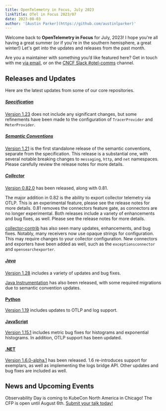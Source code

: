 ```yaml
---
title: OpenTelemetry in Focus, July 2023
linkTitle: OTel in Focus 2023/07
date: 2023-08-03
author: '[Austin Parker](https://github.com/austinlparker)'
---
```


Welcome back to **OpenTelemetry in Focus** for July, 2023! I hope you're all
having a great summer (or if you're in the southern hemisphere, a great winter!)
Let's get into the updates and releases from the past month.

Are you a maintainer with something you’d like featured here? Get in touch with
me [via email](mailto:austin+otel@ap2.io), or on the
[CNCF Slack #otel-comms](https://cloud-native.slack.com/archives/C02UN96HZH6)
channel.

## Releases and Updates

Here are the latest updates from some of our core repositories.

<!-- markdownlint-disable heading-increment -->

##### [Specification](/docs/specs/otel/)

[Version 1.23](https://github.com/open-telemetry/opentelemetry-specification/releases/tag/v1.23.0)
does not include any significant changes, but some refinements have been made to
the configuration of  `TracerProvider` and `MeterProvider`.

##### [Semantic Conventions](/docs/specs/semantic-conventions/)

[Version 1.21](https://github.com/open-telemetry/semantic-conventions/releases/tag/v1.21.0)
is the first standalone release of the semantic conventions, separate from the
specification. This release is a substantial one, with several notable breaking
changes to `messaging`, `http`, and `net` namespaces. Please carefully review
the release notes for more details.

##### [Collector](/docs/collector/)

[Version 0.82.0](https://github.com/open-telemetry/opentelemetry-collector/releases/tag/v0.82.0)
has been released, along with 0.81.

The major addition in 0.82 is the ability to export collector telemetry via
OTLP. This is an experimental feature, please see the release notes for more
details. 0.81 removes the connectors feature gate, as connectors are no longer
experimental. Both releases include a variety of enhancements and bug fixes, as
well. Please see the release notes for more details.

[collector-contrib](https://github.com/open-telemetry/opentelemetry-collector-contrib/releases/tag/v0.82.0)
has also seen many updates, enhancements, and bug fixes. Notably, many receivers
now use opaque strings for configuration. This may require changes to your
collector configuration. New connectors and exporters have been added as well,
such as the `exceptionsconnector` and `opensearchexporter`.

##### [Java](/docs/instrumentation/java/)

[Version 1.28](https://github.com/open-telemetry/opentelemetry-java/releases/tag/v1.28.0)
includes a variety of updates and bug fixes.

[Java Instrumentation](https://github.com/open-telemetry/opentelemetry-java-instrumentation/releases/tag/v1.28.0)
has also been released, with some required migrations due to semantic convention
updates.

#### [Python](/docs/instrumentation/python/)

[Version 1.19](https://github.com/open-telemetry/opentelemetry-python/releases/tag/v1.19.0)
includes updates to OTLP and log support.

#### [JavaScript](/docs/instrumentation/js/)

[Version 1.15.1](https://github.com/open-telemetry/opentelemetry-js/releases/tag/v1.15.1)
includes metric bug fixes for histograms and exponential histograms. In
addition, OTLP support has been updated.

#### [.NET](/docs/instrumentation/net/)

[Version 1.6.0-alpha.1](https://github.com/open-telemetry/opentelemetry-dotnet/releases/tag/core-1.6.0-alpha.1)
has been released. 1.6 re-introduces support for exemplars, as well as
implementing the logs bridge API. Other updates and bug fixes are included as
well.

## News and Upcoming Events

Observability Day is coming to KubeCon North America in Chicago! The CFP is open
until August 6th.
[Submit your talk today!](https://events.linuxfoundation.org/kubecon-cloudnativecon-north-america/co-located-events/cfp-colocated-events/)
